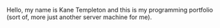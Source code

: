 Hello, my name is Kane Templeton and this is my programming portfolio (sort of, more just another server machine for me).
